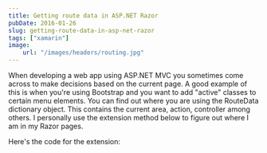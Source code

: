 ```yaml
---
title: Getting route data in ASP.NET Razor
pubDate: 2016-01-26
slug: getting-route-data-in-asp-net-razor
tags: ["xamarin"]
image: 
    url: "/images/headers/routing.jpg"
---
```

When developing a web app using ASP.NET MVC you sometimes come across to make decisions based on the current page. A good example of this is when you're using Bootstrap and you want to add "active" classes to certain menu elements. You can find out where you are using the RouteData dictionary object. This contains the current area, action, controller among others. I personally use the extension method below to figure out where I am in my Razor pages.

Here's the code for the extension:

<script src="https://gist.github.com/sthewissen/9efe2865978a0fe09581.js"></script>